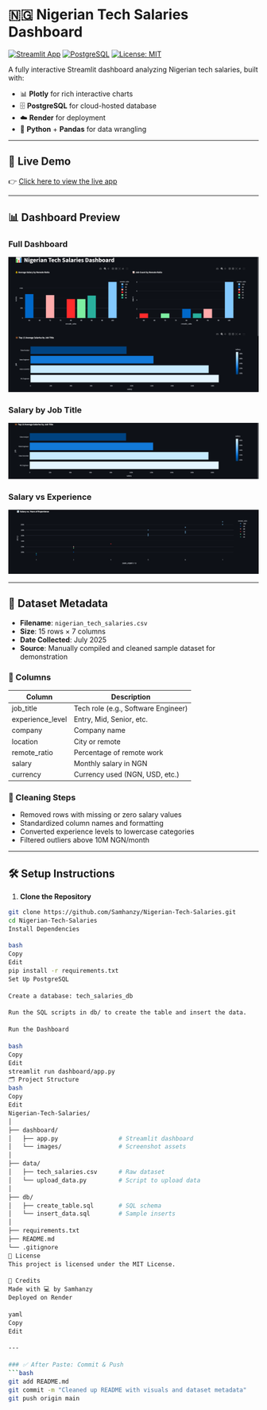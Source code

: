 # 🇳🇬 Nigerian Tech Salaries Dashboard

[![Streamlit App](https://img.shields.io/badge/View%20Live-Dashboard-00c853?logo=streamlit&logoColor=white&style=for-the-badge)](https://nigerian-tech-salaries.onrender.com)
[![PostgreSQL](https://img.shields.io/badge/PostgreSQL-Connected-336791?logo=postgresql&logoColor=white&style=for-the-badge)](https://render.com)
[![License: MIT](https://img.shields.io/badge/License-MIT-blue.svg?style=for-the-badge)](LICENSE)

A fully interactive Streamlit dashboard analyzing Nigerian tech salaries, built with:
- 📊 **Plotly** for rich interactive charts  
- 🗄️ **PostgreSQL** for cloud-hosted database  
- ☁️ **Render** for deployment  
- 🐍 **Python** + **Pandas** for data wrangling

---

## 🔗 Live Demo

👉 [Click here to view the live app](https://nigerian-tech-salaries.onrender.com)

---

## 📊 Dashboard Preview

### Full Dashboard
![Full Dashboard](dashboard/images/full_dashboard.png)

### Salary by Job Title
![Salary by Job Title](dashboard/images/salary_by_title.png)

### Salary vs Experience
![Salary vs Experience](dashboard/images/salary_versus_experience.png)


---

## 📁 Dataset Metadata

- **Filename**: `nigerian_tech_salaries.csv`
- **Size**: 15 rows × 7 columns  
- **Date Collected**: July 2025  
- **Source**: Manually compiled and cleaned sample dataset for demonstration

### 📐 Columns

| Column             | Description                          |
|--------------------|--------------------------------------|
| job_title          | Tech role (e.g., Software Engineer)  |
| experience_level   | Entry, Mid, Senior, etc.             |
| company            | Company name                         |
| location           | City or remote                       |
| remote_ratio       | Percentage of remote work            |
| salary             | Monthly salary in NGN                |
| currency           | Currency used (NGN, USD, etc.)       |

### 🧹 Cleaning Steps

- Removed rows with missing or zero salary values  
- Standardized column names and formatting  
- Converted experience levels to lowercase categories  
- Filtered outliers above 10M NGN/month  

---

## 🛠️ Setup Instructions

1. **Clone the Repository**

```bash
git clone https://github.com/Samhanzy/Nigerian-Tech-Salaries.git
cd Nigerian-Tech-Salaries
Install Dependencies

bash
Copy
Edit
pip install -r requirements.txt
Set Up PostgreSQL

Create a database: tech_salaries_db

Run the SQL scripts in db/ to create the table and insert the data.

Run the Dashboard

bash
Copy
Edit
streamlit run dashboard/app.py
🗂️ Project Structure
bash
Copy
Edit
Nigerian-Tech-Salaries/
│
├── dashboard/
│   ├── app.py                 # Streamlit dashboard
│   └── images/                # Screenshot assets
│
├── data/
│   ├── tech_salaries.csv      # Raw dataset
│   └── upload_data.py         # Script to upload data
│
├── db/
│   ├── create_table.sql       # SQL schema
│   └── insert_data.sql        # Sample inserts
│
├── requirements.txt
├── README.md
└── .gitignore
📄 License
This project is licensed under the MIT License.

🙌 Credits
Made with 💻 by Samhanzy
Deployed on Render

yaml
Copy
Edit

---

### ✅ After Paste: Commit & Push
```bash
git add README.md
git commit -m "Cleaned up README with visuals and dataset metadata"
git push origin main